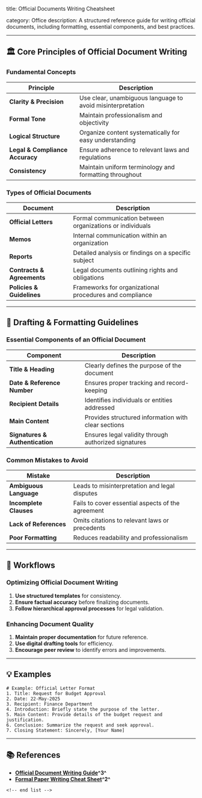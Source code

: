 title: Official Documents Writing Cheatsheet

category: Office
description: A structured reference guide for writing official documents, including formatting, essential components, and best practices.

---

## 🏛 **Core Principles of Official Document Writing**

### **Fundamental Concepts**

| Principle                             | Description                                                |
| ------------------------------------- | ---------------------------------------------------------- |
| **Clarity & Precision**         | Use clear, unambiguous language to avoid misinterpretation |
| **Formal Tone**                 | Maintain professionalism and objectivity                   |
| **Logical Structure**           | Organize content systematically for easy understanding     |
| **Legal & Compliance Accuracy** | Ensure adherence to relevant laws and regulations          |
| **Consistency**                 | Maintain uniform terminology and formatting throughout     |

### **Types of Official Documents**

| Document                         | Description                                               |
| -------------------------------- | --------------------------------------------------------- |
| **Official Letters**       | Formal communication between organizations or individuals |
| **Memos**                  | Internal communication within an organization             |
| **Reports**                | Detailed analysis or findings on a specific subject       |
| **Contracts & Agreements** | Legal documents outlining rights and obligations          |
| **Policies & Guidelines**  | Frameworks for organizational procedures and compliance   |

---

## 📝 **Drafting & Formatting Guidelines**

### **Essential Components of an Official Document**

| Component                             | Description                                          |
| ------------------------------------- | ---------------------------------------------------- |
| **Title & Heading**             | Clearly defines the purpose of the document          |
| **Date & Reference Number**     | Ensures proper tracking and record-keeping           |
| **Recipient Details**           | Identifies individuals or entities addressed         |
| **Main Content**                | Provides structured information with clear sections  |
| **Signatures & Authentication** | Ensures legal validity through authorized signatures |

### **Common Mistakes to Avoid**

| Mistake                      | Description                                       |
| ---------------------------- | ------------------------------------------------- |
| **Ambiguous Language** | Leads to misinterpretation and legal disputes     |
| **Incomplete Clauses** | Fails to cover essential aspects of the agreement |
| **Lack of References** | Omits citations to relevant laws or precedents    |
| **Poor Formatting**    | Reduces readability and professionalism           |

---

## 🔄 **Workflows**

### **Optimizing Official Document Writing**

1. **Use structured templates** for consistency.
2. **Ensure factual accuracy** before finalizing documents.
3. **Follow hierarchical approval processes** for legal validation.

### **Enhancing Document Quality**

1. **Maintain proper documentation** for future reference.
2. **Use digital drafting tools** for efficiency.
3. **Encourage peer review** to identify errors and improvements.

---

## 💡 **Examples**

```plaintext
# Example: Official Letter Format
1. Title: Request for Budget Approval  
2. Date: 22-May-2025  
3. Recipient: Finance Department  
4. Introduction: Briefly state the purpose of the letter.  
5. Main Content: Provide details of the budget request and justification.  
6. Conclusion: Summarize the request and seek approval.  
7. Closing Statement: Sincerely, [Your Name]  
```

---

## 📚 **References**

- **[Official Document Writing Guide](https://www.meistertask.com/blog/document-writing-step-by-step-with-templates)^3^**
- **[Formal Paper Writing Cheat Sheet](https://www.templateroller.com/template/616424/formal-paper-writing-cheat-sheet.html)^2^**

```
<!-- end list -->
```

